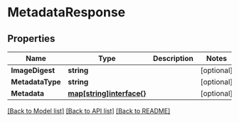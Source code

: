 # MetadataResponse

## Properties

Name | Type | Description | Notes
------------ | ------------- | ------------- | -------------
**ImageDigest** | **string** |  | [optional] 
**MetadataType** | **string** |  | [optional] 
**Metadata** | [**map[string]interface{}**](.md) |  | [optional] 

[[Back to Model list]](../README.md#documentation-for-models) [[Back to API list]](../README.md#documentation-for-api-endpoints) [[Back to README]](../README.md)


